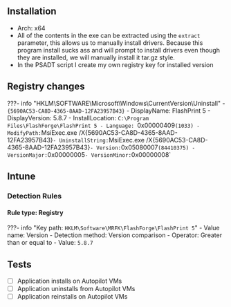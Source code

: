 ## Installation
- Arch: x64
- All of the contents in the exe can be extracted using the `extract` parameter, this allows us to manually install drivers. Because this program install sucks ass and will prompt to install drivers even though they are installed, we will manually install it tar.gz style.
- In the PSADT script I create my own registry key for installed version
## Registry changes
???- info "HKLM\SOFTWARE\Microsoft\Windows\CurrentVersion\Uninstall\"
	- `{5690AC53-CA8D-4365-8AAD-12FA23957B43}`
		- DisplayName: FlashPrint 5
		- DisplayVersion: 5.8.7
		- InstallLocation: `C:\Program Files\FlashForge\FlashPrint 5
		- Language: `0x00000409` (1033)
		- ModifyPath: `MsiExec.exe /X{5690AC53-CA8D-4365-8AAD-12FA23957B43}`
		- UninstallString: `MsiExec.exe /X{5690AC53-CA8D-4365-8AAD-12FA23957B43}`
		- Version: `0x05080007` (84410375)
		- VersionMajor: `0x00000005`
		- VersionMinor: `0x00000008`
## Intune
### Detection Rules
#### Rule type: Registry
???- info "Key path: `HKLM\Software\MRFK\FlashForge\FlashPrint 5`"
	- Value name: Version
	- Detection method: Version comparison
	- Operator: Greater than or equal to
	- Value: `5.8.7`
## Tests
- [ ] Application installs on Autopilot VMs
- [ ] Application uninstalls from Autopilot VMs
- [ ] Application reinstalls on Autopilot VMs